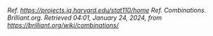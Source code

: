 _Ref._ _https://projects.iq.harvard.edu/stat110/home_
_Ref._ _Combinations. Brilliant.org. Retrieved 04:01, January 24, 2024, from https://brilliant.org/wiki/combinations/_
